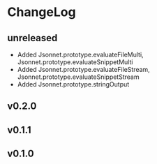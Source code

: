 # ChangeLog

## unreleased
- Added Jsonnet.prototype.evaluateFileMulti, Jsonnet.prototype.evaluateSnippetMulti
- Added Jsonnet.prototype.evaluateFileStream, Jsonnet.prototype.evaluateSnippetStream
- Added Jsonnet.prototype.stringOutput

## v0.2.0

## v0.1.1

## v0.1.0
